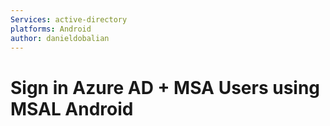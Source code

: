 ```yaml
---
Services: active-directory
platforms: Android
author: danieldobalian
---
```


# Sign in Azure AD + MSA Users using MSAL Android
